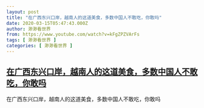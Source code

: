 ```yaml
---
layout: post
title: "在广西东兴口岸，越南人的这道美食，多数中国人不敢吃，你敢吗"
date: 2020-03-15T05:47:43.000Z
author: 渺渺看世界
from: https://www.youtube.com/watch?v=kFgZPZVArFs
tags: [ 渺渺看世界 ]
categories: [ 渺渺看世界 ]
---
```

<!--1584251263000-->
[在广西东兴口岸，越南人的这道美食，多数中国人不敢吃，你敢吗](https://www.youtube.com/watch?v=kFgZPZVArFs)
------

<div>
在广西东兴口岸，越南人的这道美食，多数中国人不敢吃，你敢吗
</div>
